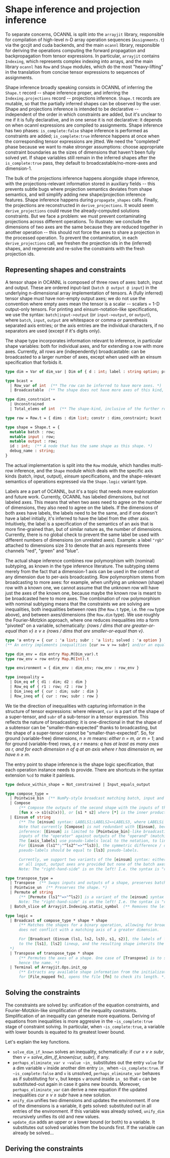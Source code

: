 # Shape inference and projection inference

To separate concerns, OCANNL is split into the `arrayjit` library, responsible for compilation of high-level n-D array operation sequences (`Assignments.t`) via the gccjit and cuda backends, and the main `ocannl` library, responsible for deriving the operations computing the forward propagation and backpropagation from tensor expressions. In particular, `arrayjit` contains `Indexing`, which represents complex indexing into arrays, and the main library `ocannl` has `Row` and `Shape` modules, which do the most "heavy-lifting" in the translation from concise tensor expressions to sequences of assignments.

Shape inference broadly speaking consists in OCANNL of inferring the `Shape.t` record -- shape inference proper, and inferring the `Indexing.projections` record -- projections inference. `Shape.t` records are mutable, so that the partially inferred shapes can be observed by the user. Shape and projections inference is intended to be declarative -- independent of the order in which constraints are added, but it's unclear to me if it is fully declarative, and in one sense it is not declarative: it depends on when ocannl expressions are compiled to assignments. Shape inference has two phases: `is_complete:false` shape inference is performed as constraints are added; `is_complete:true` inference happens at once when the corresponding tensor expressions are jitted. We need the "completed" phase because we want to make stronger assumptions: choose appropriate constraint boundaries as the sizes of dimensions that haven't been fully solved yet. If shape variables still remain in the inferred shapes after the `is_complete:true` pass, they default to broadcastable/no-more-axes and dimension-1.

The bulk of the projections inference happens alongside shape inference, with the projections-relevant information stored in auxiliary fields -- this prevents subtle bugs where projection semantics deviates from shape semantics, and will simplify adding new shape/projection inference features. Shape inference happens during `propagate_shapes` calls. Finally, the projections are reconstructed in `derive_projections`. It would seem `derive_projections` could reuse the already-computed solutions constraints. But we face a problem: we must prevent contaminating projections across different operations. To illustrate: we conclude the dimensions of two axes are the same because they are reduced together in another operation -- this should not force the axes to share a projection in the processed operation. To prevent the contamination, in each `derive_projections` call, we freshen the projection ids in the (inferred) shapes, and regenerate and re-solve the constraints with the fresh projection ids.

## Representing shapes and constraints

A tensor shape in OCANNL is composed of three rows of axes: batch, input and output. These are ordered input-last (`batch @ output @ input`) in the underlying n-dimensional array implementation of tensors. A (fully inferred) tensor shape must have non-empty output axes; we do not use the convention where empty axes mean the tensor is a scalar -- scalars = 1-D output-only tensors. For printing and einsum-notation-like specifications, we use the syntax: `batch|input->output` (or `input->output`, or `output`), where `batch`, `input`, `output` are whitespace or comma or parenthesis separated axis entries; or the axis entries are the individual characters, if no separators are used (except if it's digits only).

The shape type incorporates information relevant to inference, in particular shape variables: both for individual axes, and for extending a row with more axes. Currently, all rows are (independently) broadcastable: can be broadcasted to a larger number of axes, except when used with an einsum specification that forbids it.

```ocaml
type dim = Var of dim_var | Dim of { d : int; label : string option; proj_id : int option }

type bcast =
  | Row_var of int  (** The row can be inferred to have more axes. *)
  | Broadcastable  (** The shape does not have more axes of this kind, but is "polymorphic". *)

type dims_constraint =
  | Unconstrained
  | Total_elems of int  (** The shape-kind, inclusive of the further row spec, has this many elements. *)

type row = Row.t = { dims : dim list; constr : dims_constraint; bcast : bcast; id : row_id }

type shape = Shape.t = {
  mutable batch : row;
  mutable input : row;
  mutable output : row;
  id : int;  (** A node that has the same shape as this shape. *)
  debug_name : string;
}
```

The actual implementation is split into the `Row` module, which handles multi-row inference, and the `Shape` module which deals with the specific axis kinds (batch, input, output), _einsum_ specifications, and the shape-relevant semantics of operations expressed via the `Shape.logic` variant type.

Labels are a part of OCANNL, but it's a topic that needs more exploration and future work. Currently, OCANNL has labeled dimensions, but not labeled axes. This means that when two axes need to agree on the number of dimensions, they also need to agree on the labels. If the dimensions of both axes have labels, the labels need to be the same, and if one doesn't have a label initially, it's inferred to have the label from the other axis. Intuitively, the label is a specification of the semantics of an axis that is more fine-grained than, but of similar nature as, the number of dimensions. Currently, there is no global check to prevent the same label be used with different numbers of dimensions (on unrelated axes). Example: a label `"rgb"` attached to dimensions size 3 to denote that an axis represents three channels "red", "green" and "blue".

The actual shape inference combines row polymorphism with (nominal) subtyping, as known in the type inference literature. The subtyping stems merely from the fact that a dimension-1 axis can be used in the context of any dimension due to per-axis broadcasting. Row polymorphism stems from broadcasting to more axes: for example, when unifying an unknown (shape) row with a known one, we cannot assume that the unknown row will have just the axes of the known one, because maybe the known row is meant to be broadcasted here to more axes. The combination of row polymorphism with nominal subtyping means that the constraints we are solving are inequalities, both inequalities between rows (the `Row.t` type, i.e. the `row` type above), and between axes/dimensions (the `Row.dim` type). We use roughly the Fourier-Motzkin approach, where one reduces inequalities into a form "pivoted" on a variable, schematically: _{rows / dims that are greater-or-equal than v} ≥ v ≥ {rows / dims that are smaller-or-equal than v}_.

```ocaml
type 'a entry = { cur : 'a list; subr : 'a list; solved : 'a option }
(** An entry implements inequalities [cur >= v >= subr] and/or an equality [v = solved]. *)

type dim_env = dim entry Map.M(Dim_var).t
type row_env = row entry Map.M(Int).t

type environment = { dim_env : dim_env; row_env : row_env }

type inequality =
  | Dim_eq of { d1 : dim; d2 : dim }
  | Row_eq of { r1 : row; r2 : row }
  | Dim_ineq of { cur : dim; subr : dim }
  | Row_ineq of { cur : row; subr : row }
```

We tie the direction of inequalities with capturing information in the structure of tensor expressions: where relevant, `cur` is a part of the shape of a super-tensor, and `subr` of a sub-tensor in a tensor expression. This reflects the nature of broadcasting: it is one-directional in that the shape of a subtensor can be "smaller-than-expected" thanks to broadcasting, but the shape of a super-tensor cannot be "smaller-than-expected". So, for ground (variable-free) dimensions, _n ≥ m_ means: _either n = m, or m = 1_; and for ground (variable-free) rows, _q ≥ r_ means: _q has at least as many axes as r, and for each dimension n of q at an axis where r has dimension m, we have n ≥ m_.

The entry point to shape inference is the shape logic specification, that each operation instance needs to provide. There are shortcuts in the syntax extension `%cd` to make it painless.

```ocaml
type deduce_within_shape = Not_constrained | Input_equals_output

type compose_type =
  | Pointwise_bin  (** NumPy-style broadcast matching batch, input and output axes, e.g. as in [s1 + s2]. *)
  | Compose
      (** Compose the outputs of the second shape with the inputs of the first shape, i.e. the shape of
      [fun x -> s1(s2(x))], or [s1 * s2] where [*] is the inner product (e.g. matrix multiply). *)
  | Einsum of string
      (** The [einsum] syntax: LABELS1;LABELS2=>LABELS3, where LABELSi are labels specifications.
      Note that currently [Compose] is not redundant with [Einsum], because it enables more shape
      inference: [Einsum] is limited to [Pointwise_bin]-like broadcasting, while [Compose] broadcasts
      inputs of the "operator" against outputs of the "operand" (matching up an arbitrary number of axes).
      The [axis_labels] use pseudo-labels local to the notation, to line up the axes.
      For [Einsum (ls1^";"^ls2^"=>"^ls3)], the symmetric difference / disjunctive union of [ls1] and [ls2]'s
      pseudo-labels should be equal to [ls3] pseudo-labels.

      Currently, we support two variants of the [einsum] syntax: either all the axes are provided,
      or all input, output axes are provided but none of the batch axes.
      Note: The "right-hand-side" is on the left! I.e. the syntax is "rhs=>lhs", "rhs1;rhs2=>lhs". *)

type transpose_type =
  | Transpose  (** Swaps inputs and outputs of a shape, preserves batch axes. *)
  | Pointwise_un  (** Preserves the shape. *)
  | Permute of string
      (** [Permute (ls1^"=>"^ls2)] is a variant of the [einsum] syntax [Einsum (ls1^";"^ls1^"=>"^ls2)].
      Note: The "right-hand-side" is on the left! I.e. the syntax is "rhs=>lhs", "rhs1;rhs2=>lhs". *)
  | Batch_slice of Arrayjit.Indexing.static_symbol  (** Removes the leftmost batch axis. *)

type logic =
  | Broadcast of compose_type * shape * shape
      (** Matches the shapes for a binary operation, allowing for broadcasting e.g. an axis of dimension 1
      does not conflict with a matching axis of a greater dimension.

      For [Broadcast (Einsum (ls1, ls2, ls3), s1, s2)], the labels of [s1] and [s2] must match according
      to the [ls1], [ls2] lineup, and the resulting shape inherits the labels according to the [ls3] lineup.
  *)
  | Transpose of transpose_type * shape
      (** Permutes the axes of a shape. One case of [Transpose] is to swap inputs with outputs of [s1],
      hence the name. *)
  | Terminal of Arrayjit.Ops.init_op
      (** Extracts any available shape information from the initialization. E.g.
      for [File_mapped fn], opens the file [fn] to check its length. *)
```

## Solving the constraints

The constraints are solved by: unification of the equation constraints, and Fourier-Motzkin-like simplification of the inequality constraints. Simplification of an inequality can generate more equations. Deriving of equations from inequalities is more aggresive in the `~is_complete:true` stage of constraint solving. In particular, when `~is_complete:true`, a variable with lower bounds is equated to its greatest lower bound.

Let's explain the key functions.

* `solve_dim_if_known` solves an inequality, schematically: if _cur ≥ v ≥ subr_, then _v = solve_dim_if_known(cur, subr)_, if any.
* `perhaps_eliminate_var v ~value ~in_` substitutes out the entry `value` for a dim variable `v` inside another dim entry `in_` when `~is_complete:true`. If `~is_complete:false` and `v` is unsolved, `perhaps_eliminate_var` behaves as if substituting for `v`, but keeps `v` around inside `in_` so that `v` can be substituted-out again in case it gains new bounds. Moreover, `perhaps_eliminate_var` can derive a new equation if the updated inequalities  _cur ≥ v ≥ subr_ have a new solution.
* `unify_dim` unifies two dimensions and updates the environment. If one of the dimensions is a variable, it gets solved: substituted out in all entries of the environment. If this variable was already solved, `unify_dim` recursively unifies its old and new values.
* `update_dim` adds an upper or a lower bound (or both) to a variable.  It substitutes out solved variables from the bounds first. If the variable can already be solved...

## Deriving the constraints
